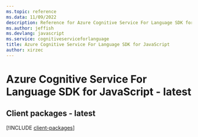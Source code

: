 ```yaml
---
ms.topic: reference
ms.data: 11/09/2022
description: Reference for Azure Cognitive Service For Language SDK for JavaScript
ms.author: jeffish
ms.devlang: javascript
ms.service: cognitiveserviceforlanguage
title: Azure Cognitive Service For Language SDK for JavaScript
author: xirzec
---
```

# Azure Cognitive Service For Language SDK for JavaScript - latest

## Client packages - latest
[!INCLUDE [client-packages](cognitive-service-for-language-client-index.md)]